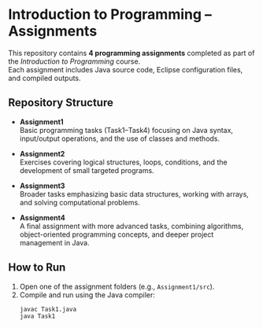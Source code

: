 # Introduction to Programming – Assignments

This repository contains **4 programming assignments** completed as part of the *Introduction to Programming* course.  
Each assignment includes Java source code, Eclipse configuration files, and compiled outputs.

## Repository Structure
- **Assignment1**  
  Basic programming tasks (Task1–Task4) focusing on Java syntax, input/output operations, and the use of classes and methods.
  
- **Assignment2**  
  Exercises covering logical structures, loops, conditions, and the development of small targeted programs.
  
- **Assignment3**  
  Broader tasks emphasizing basic data structures, working with arrays, and solving computational problems.
  
- **Assignment4**  
  A final assignment with more advanced tasks, combining algorithms, object-oriented programming concepts, and deeper project management in Java.

## How to Run
1. Open one of the assignment folders (e.g., `Assignment1/src`).
2. Compile and run using the Java compiler:
   ```bash
   javac Task1.java
   java Task1
